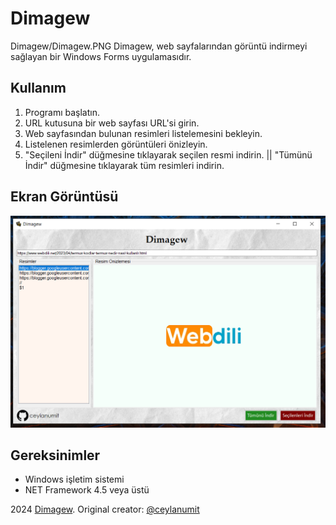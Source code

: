 # Dimagew
Dimagew/Dimagew.PNG
Dimagew, web sayfalarından görüntü indirmeyi sağlayan bir Windows Forms uygulamasıdır.

## Kullanım

1. Programı başlatın.
2. URL kutusuna bir web sayfası URL'si girin.
3. Web sayfasından bulunan resimleri listelemesini bekleyin.
4. Listelenen resimlerden görüntüleri önizleyin.
5. "Seçileni İndir" düğmesine tıklayarak seçilen resmi indirin. || "Tümünü İndir" düğmesine tıklayarak tüm resimleri indirin.

## Ekran Görüntüsü
![Dimagew Ekran Görüntüsü](Dimagew/Dimagew.PNG)

## Gereksinimler

- Windows işletim sistemi
- NET Framework 4.5 veya üstü

2024 [Dimagew]([https://github.com/LavaDo](https://github.com/ceylanumit/Dimagew)). Original creator: [@ceylanumit](https://github.com/ceylanumit)
